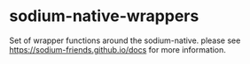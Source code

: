 # sodium-native-wrappers

Set of wrapper functions around the sodium-native. please see https://sodium-friends.github.io/docs for more information.

